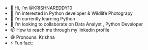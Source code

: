 - 👋 Hi, I’m @KRISHNAREDDY10
- 👀 I’m interested in Python developer & Wildlife Photograpy
- 🌱 I’m currently learning Python
- 💞️ I’m looking to collaborate on Data Analyst , Python Developer
- 📫 How to reach me through my linkedin profile
- 😄 Pronouns: Krishna
- ⚡ Fun fact: 

<!---
KRISHNAREDDY10 is a ✨ special ✨ repository because its `README.md` (this file) appears on your GitHub profile.
You can click the Preview link to take a look at your changes.
--->
